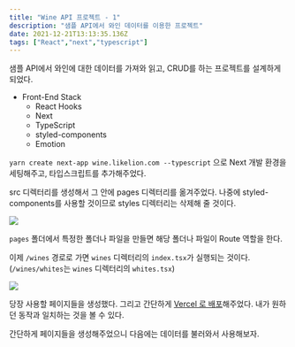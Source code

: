 ```yaml
---
title: "Wine API 프로젝트 - 1"
description: "샘플 API에서 와인 데이터를 이용한 프로젝트"
date: 2021-12-21T13:13:35.136Z
tags: ["React","next","typescript"]
---
```

샘플 API에서 와인에 대한 데이터를 가져와 읽고, CRUD를 하는 프로젝트를 설계하게 되었다.

- Front-End Stack
   - React Hooks
   - Next
   - TypeScript
   - styled-components
   - Emotion

`yarn create next-app wine.likelion.com --typescript` 으로 Next 개발 환경을 세팅해주고, 타입스크립트를 추가해주었다.

src 디렉터리를 생성해서 그 안에 pages 디렉터리를 옮겨주었다. 나중에 styled-components를 사용할 것이므로 styles 디렉터리는 삭제해 줄 것이다.

![](/images/cb423b44-7e59-4ba2-b72b-06794961c51b-image.png)

`pages` 폴더에서 특정한 폴더나 파일을 만들면 해당 폴더나 파일이 Route 역할을 한다.

이제 `/wines` 경로로 가면 `wines` 디렉터리의 `index.tsx`가 실행되는 것이다. (`/wines/whites`는 `wines` 디렉터리의 `whites.tsx`)

![](/images/3d6277c7-7a01-4ea9-ae5a-bbbf81d0bff9-image.png)

당장 사용할 페이지들을 생성했다. 그리고 간단하게 [Vercel 로 배포](https://vercel.com/)해주었다. 내가 원하던 동작과 일치하는 것을 볼 수 있다.

간단하게 페이지들을 생성해주었으니 다음에는 데이터를 불러와서 사용해보자.